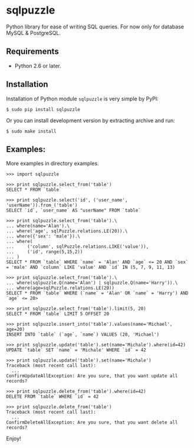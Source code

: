 # sqlpuzzle

Python library for ease of writing SQL queries. For now only for database MySQL & PostgreSQL.

## Requirements

- Python 2.6 or later.

## Installation

Installation of Python module `sqlpuzzle` is very simple by PyPI:

    $ sudo pip install sqlpuzzle

Or you can install development version by extracting archive and run:

    $ sudo make install

## Examples:

More examples in directory examples.

    >>> import sqlpuzzle

    >>> print sqlpuzzle.select_from('table')
    SELECT * FROM `table`

    >>> print sqlpuzzle.select('id', ('user_name', 'userName')).from_('table')
    SELECT `id`, `user_name` AS "userName" FROM `table`

    >>> print sqlpuzzle.select_from('table').\
    ... where(name='Alan').\
    ... where('age', sqlPuzzle.relations.LE(20)).\
    ... where({'sex': 'male'}).\
    ... where(
    ...     ('column', sqlPuzzle.relations.LIKE('value')),
    ...     ('id', range(5,15,2))
    ... )
    SELECT * FROM `table` WHERE `name` = 'Alan' AND `age` <= 20 AND `sex` = 'male' AND `column` LIKE 'value' AND `id` IN (5, 7, 9, 11, 13)

    >>> print sqlpuzzle.select_from('table').\
    ... where(sqlpuzzle.Q(name='Alan') | sqlpuzzle.Q(name='Harry')).\
    ... where(age=sqlPuzzle.relations.LE(20))
    SELECT * FROM `table` WHERE (`name` = 'Alan' OR `name` = 'Harry') AND `age` <= 20>

    >>> print sqlpuzzle.select_from('table').limit(5, 20)
    SELECT * FROM `table` LIMIT 5 OFFSET 20

    >>> print sqlpuzzle.insert_into('table').values(name='Michael', age=20)
    INSERT INTO `table` (`age`, `name`) VALUES (20, 'Michael')

    >>> print sqlpuzzle.update('table').set(name='Michale').where(id=42)
    UPDATE `table` SET `name` = 'Michale' WHERE `id` = 42

    >>> print sqlpuzzle.update('table').set(name='Michale')
    Traceback (most recent call last):
      ...
    ConfirmUpdateAllException: Are you sure, that you want update all records?

    >>> print sqlpuzzle.delete_from('table').where(id=42)
    DELETE FROM `table` WHERE `id` = 42

    >>> print sqlpuzzle.delete_from('table')
    Traceback (most recent call last):
      ...
    ConfirmDeleteAllException: Are you sure, that you want delete all records?

Enjoy!
